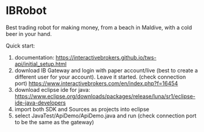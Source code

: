 # IBRobot


Best trading robot for making money, from a beach in Maldive, with a cold beer in your hand. 

Quick start:
1. documentation: https://interactivebrokers.github.io/tws-api/initial_setup.html
2. download IB Gateway and login with paper account/live (best to create a different user for your account). Leave it started. (check connection port) 
https://www.interactivebrokers.com/en/index.php?f=16454
3. download eclipse ide for java: https://www.eclipse.org/downloads/packages/release/luna/sr1/eclipse-ide-java-developers
4. import both SDK and Sources as projects into eclipse 
5. select JavaTest/ApiDemo/ApiDemo.java and run (check connection port to be the same as the gateway)
